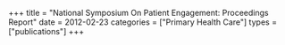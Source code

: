 +++
title = "National Symposium On Patient Engagement: Proceedings Report"
date = 2012-02-23
categories = ["Primary Health Care"]
types = ["publications"]
+++
